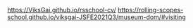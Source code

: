 https://ViksGai.github.io/rsschool-cv/
https://rolling-scopes-school.github.io/viksgai-JSFE2021Q3/museum-dom/#visiting

